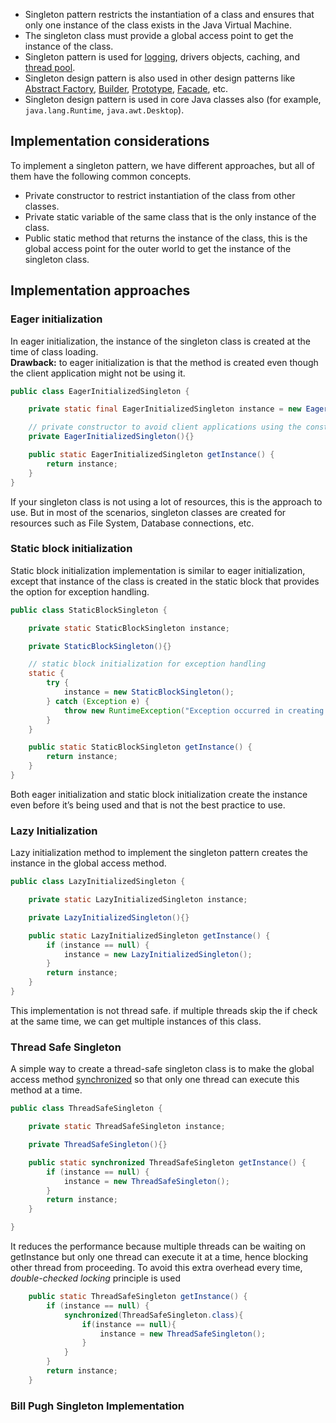 - Singleton pattern restricts the instantiation of a class and ensures that only one instance of the class exists in the Java Virtual Machine.
- The singleton class must provide a global access point to get the instance of the class.
- Singleton pattern is used for [logging](https://www.digitalocean.com/community/tutorials/logger-in-java-logging-example), drivers objects, caching, and [thread pool](https://www.digitalocean.com/community/tutorials/threadpoolexecutor-java-thread-pool-example-executorservice).
- Singleton design pattern is also used in other design patterns like [Abstract Factory](https://www.digitalocean.com/community/tutorials/abstract-factory-design-pattern-in-java), [Builder](https://www.digitalocean.com/community/tutorials/builder-design-pattern-in-java), [Prototype](https://www.digitalocean.com/community/tutorials/prototype-design-pattern-in-java), [Facade](https://www.digitalocean.com/community/tutorials/facade-design-pattern-in-java), etc.
- Singleton design pattern is used in core Java classes also (for example, `java.lang.Runtime`, `java.awt.Desktop`).

## Implementation considerations
To implement a singleton pattern, we have different approaches, but all of them have the following common concepts.
- Private constructor to restrict instantiation of the class from other classes.
- Private static variable of the same class that is the only instance of the class.
- Public static method that returns the instance of the class, this is the global access point for the outer world to get the instance of the singleton class.

## Implementation approaches

### Eager initialization
In eager initialization, the instance of the singleton class is created at the time of class loading.  
**Drawback:** to eager initialization is that the method is created even though the client application might not be using it.
```java
public class EagerInitializedSingleton {

    private static final EagerInitializedSingleton instance = new EagerInitializedSingleton();

    // private constructor to avoid client applications using the constructor
    private EagerInitializedSingleton(){}

    public static EagerInitializedSingleton getInstance() {
        return instance;
    }
}
```

If your singleton class is not using a lot of resources, this is the approach to use. 
But in most of the scenarios, singleton classes are created for resources such as File System, Database connections, etc.

### Static block initialization
Static block initialization implementation is similar to eager initialization, except that instance of the class is created in the static block that provides the option for exception handling.
```java
public class StaticBlockSingleton {

    private static StaticBlockSingleton instance;

    private StaticBlockSingleton(){}

    // static block initialization for exception handling
    static {
        try {
            instance = new StaticBlockSingleton();
        } catch (Exception e) {
            throw new RuntimeException("Exception occurred in creating singleton instance");
        }
    }

    public static StaticBlockSingleton getInstance() {
        return instance;
    }
}
```
Both eager initialization and static block initialization create the instance even before it’s being used and that is not the best practice to use.

### Lazy Initialization
Lazy initialization method to implement the singleton pattern creates the instance in the global access method.
```java
public class LazyInitializedSingleton {

    private static LazyInitializedSingleton instance;

    private LazyInitializedSingleton(){}

    public static LazyInitializedSingleton getInstance() {
        if (instance == null) {
            instance = new LazyInitializedSingleton();
        }
        return instance;
    }
}
```

This implementation is not thread safe. if multiple threads skip the if check at the same time, we can get multiple instances of this class.

### Thread Safe Singleton
A simple way to create a thread-safe singleton class is to make the global access method [synchronized](https://www.digitalocean.com/community/tutorials/thread-safety-in-java "Java Synchronization and Thread Safety Tutorial with Examples") so that only one thread can execute this method at a time.
```java
public class ThreadSafeSingleton {

    private static ThreadSafeSingleton instance;

    private ThreadSafeSingleton(){}

    public static synchronized ThreadSafeSingleton getInstance() {
        if (instance == null) {
            instance = new ThreadSafeSingleton();
        }
        return instance;
    }

}
```

It reduces the performance because multiple threads can be waiting on getInstance but only one thread can execute it at a time, hence blocking other thread from proceeding. To avoid this extra overhead every time, _double-checked locking_ principle is used

```java
	public static ThreadSafeSingleton getInstance() {
        if (instance == null) {
		    synchronized(ThreadSafeSingleton.class){
			    if(instance == null){
		            instance = new ThreadSafeSingleton();
			    }
		    }
        }
        return instance;
    }

```

### Bill Pugh Singleton Implementation

